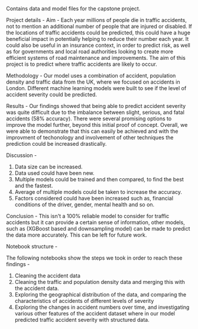Contains data and model files for the capstone project.

Project details -
Aim -
Each year millions of people die in traffic accidents, not to mention an additional number of people that are injured or disabled. If the locations of traffic accidents could be predicted, this could have a huge beneficial impact in potentially helping to reduce their number each year. It could also be useful in an insurance context, in order to predict risk, as well as for governments and local road authorities looking to create more efficient systems of road maintenance and improvements. The aim of this project is to predict where traffic accidents are likely to occur.

Methodology -
Our model uses a combination of accident, population density and traffic data from the UK, where we focused on accidents in London. Different machine learning models were built to see if the level of accident severity could be predicted.

Results -
Our findings showed that being able to predict accident severity was quite difficult due to the imbalance between slight, serious, and fatal accidents (58% accuracy). There were several promising options to improve the model further, beyond this initial proof of concept. Overall, we were able to demonstrate that this can easily be achieved and with the improvment of techonology and involvement of other techniques the prediction could be increased drastically.

Discussion -
01. Data size can be increased.
02. Data used could have been new.
03. Multiple models could be trained and then compared, to find the best and the fastest.
04. Average of multiple models could be taken to increase the accuracy.
05. Factors considered could have been increased such as, financial conditions of the driver, gender, mental health and so on.

Conclusion -
This isn't a 100% reliable model to consider for traffic accidents but it can provide a certain sense of information, other models, such as (XGBoost based and downsampling model) can be made to predict the data more accurately.
This can be left for future work.

Notebook structure -

The following notebooks show the steps we took in order to reach these findings -
01. Cleaning the accident data
02. Cleaning the traffic and population density data and merging this with the accident data.
03. Exploring the geographical distribution of the data, and comparing the characteristics of accidents of different levels of severity
04. Exploring the changes in accident numbers over time, and investigating various other features of the accident dataset where in our model predicted traffic accident severity with structured data.
